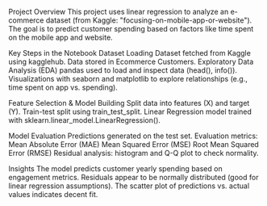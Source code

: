 Project Overview
This project uses linear regression to analyze an e-commerce dataset (from Kaggle: "focusing-on-mobile-app-or-website"). The goal is to predict customer spending based on factors like time spent on the mobile app and website.

Key Steps in the Notebook
Dataset Loading
Dataset fetched from Kaggle using kagglehub.
Data stored in Ecommerce Customers.
Exploratory Data Analysis (EDA)
pandas used to load and inspect data (head(), info()).
Visualizations with seaborn and matplotlib to explore relationships (e.g., time spent on app vs. spending).

Feature Selection & Model Building
Split data into features (X) and target (Y).
Train-test split using train_test_split.
Linear Regression model trained with sklearn.linear_model.LinearRegression().

Model Evaluation
Predictions generated on the test set.
Evaluation metrics:
Mean Absolute Error (MAE)
Mean Squared Error (MSE)
Root Mean Squared Error (RMSE)
Residual analysis: histogram and Q-Q plot to check normality.

Insights
The model predicts customer yearly spending based on engagement metrics.
Residuals appear to be normally distributed (good for linear regression assumptions).
The scatter plot of predictions vs. actual values indicates decent fit.
